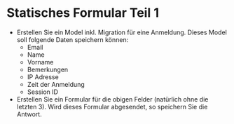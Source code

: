 # Statisches Formular Teil 1

- Erstellen Sie ein Model inkl. Migration für eine Anmeldung. Dieses Model soll folgende Daten speichern können:
  - Email
  - Name
  - Vorname
  - Bemerkungen
  - IP Adresse
  - Zeit der Anmeldung
  - Session ID
- Erstellen Sie ein Formular für die obigen Felder (natürlich ohne die letzten 3). Wird dieses Formular abgesendet, so
speichern Sie die Antwort.